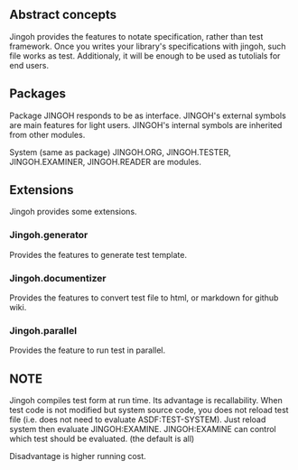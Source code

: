 ## Abstract concepts
Jingoh provides the features to notate specification, rather than test framework.
Once you writes your library's specifications with jingoh, such file works as test.
Additionaly, it will be enough to be used as tutolials for end users.

## Packages
Package JINGOH responds to be as interface.
JINGOH's external symbols are main features for light users.
JINGOH's internal symbols are inherited from other modules.

System (same as package) JINGOH.ORG, JINGOH.TESTER, JINGOH.EXAMINER, JINGOH.READER are modules.

## Extensions
Jingoh provides some extensions.

### Jingoh.generator
Provides the features to generate test template.

### Jingoh.documentizer
Provides the features to convert test file to html, or markdown for github wiki.

### Jingoh.parallel
Provides the feature to run test in parallel.

## NOTE
Jingoh compiles test form at run time.
Its advantage is recallability.
When test code is not modified but system source code,
you does not reload test file (i.e. does not need to evaluate ASDF:TEST-SYSTEM).
Just reload system then evaluate JINGOH:EXAMINE.
JINGOH:EXAMINE can control which test should be evaluated. (the default is all)

Disadvantage is higher running cost.

